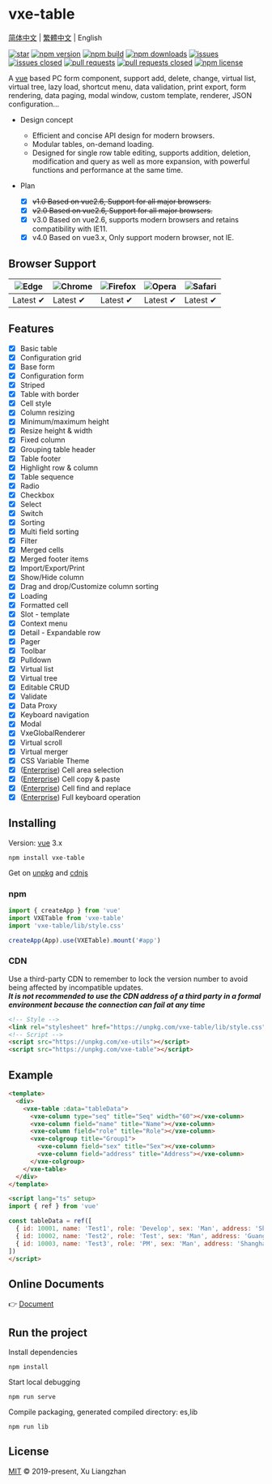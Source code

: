 # vxe-table

[简体中文](README.md) | [繁體中文](README.zh-TW.md) | English  

[![star](https://gitee.com/xuliangzhan_admin/vxe-table/badge/star.svg?theme=gvp)](https://gitee.com/xuliangzhan_admin/vxe-table/stargazers)
[![npm version](https://img.shields.io/npm/v/vxe-table.svg?style=flat-square)](https://www.npmjs.com/package/vxe-table)
[![npm build](https://travis-ci.com/x-extends/vxe-table.svg?branch=master)](https://travis-ci.com/x-extends/vxe-table)
[![npm downloads](https://img.shields.io/npm/dt/vxe-table.svg?style=flat-square)](https://npm-stat.com/charts.html?package=vxe-table)
[![issues](https://img.shields.io/github/issues/x-extends/vxe-table.svg)](https://github.com/x-extends/vxe-table/issues)
[![issues closed](https://img.shields.io/github/issues-closed/x-extends/vxe-table.svg)](https://github.com/x-extends/vxe-table/issues?q=is%3Aissue+is%3Aclosed)
[![pull requests](https://img.shields.io/github/issues-pr/x-extends/vxe-table.svg)](https://github.com/x-extends/vxe-table/pulls)
[![pull requests closed](https://img.shields.io/github/issues-pr-closed/x-extends/vxe-table.svg)](https://github.com/x-extends/vxe-table/pulls?q=is%3Apr+is%3Aclosed)
[![npm license](https://img.shields.io/github/license/mashape/apistatus.svg)](LICENSE)

A [vue](https://www.npmjs.com/package/vue) based PC form component, support add, delete, change, virtual list, virtual tree, lazy load, shortcut menu, data validation, print export, form rendering, data paging, modal window, custom template, renderer, JSON configuration...

* Design concept
  * Efficient and concise API design for modern browsers.
  * Modular tables, on-demand loading.
  * Designed for single row table editing, supports addition, deletion, modification and query as well as more expansion, with powerful functions and performance at the same time.

* Plan
  * [x] ~~v1.0 Based on vue2.6, Support for all major browsers.~~
  * [x] ~~v2.0 Based on vue2.6, Support for all major browsers.~~
  * [x] v3.0 Based on vue2.6, supports modern browsers and retains compatibility with IE11.
  * [x] v4.0 Based on vue3.x, Only support modern browser, not IE.

## Browser Support

![Edge](https://raw.github.com/alrra/browser-logos/master/src/edge/edge_48x48.png) | ![Chrome](https://raw.github.com/alrra/browser-logos/master/src/chrome/chrome_48x48.png) | ![Firefox](https://raw.github.com/alrra/browser-logos/master/src/firefox/firefox_48x48.png) | ![Opera](https://raw.github.com/alrra/browser-logos/master/src/opera/opera_48x48.png) | ![Safari](https://raw.github.com/alrra/browser-logos/master/src/safari/safari_48x48.png)
--- | --- | --- | --- | --- |
Latest ✔ | Latest ✔ | Latest ✔ | Latest ✔ | Latest ✔ |

## Features

* [x] Basic table
* [x] Configuration grid
* [x] Base form
* [x] Configuration form
* [x] Striped
* [x] Table with border
* [x] Cell style
* [x] Column resizing
* [x] Minimum/maximum height
* [x] Resize height & width
* [x] Fixed column
* [x] Grouping table header
* [x] Table footer
* [x] Highlight row & column
* [x] Table sequence
* [x] Radio
* [x] Checkbox
* [x] Select
* [x] Switch
* [x] Sorting
* [x] Multi field sorting
* [x] Filter
* [x] Merged cells
* [x] Merged footer items
* [x] Import/Export/Print
* [x] Show/Hide column
* [x] Drag and drop/Customize column sorting
* [x] Loading
* [x] Formatted cell
* [x] Slot - template
* [x] Context menu
* [x] Detail - Expandable row
* [x] Pager
* [x] Toolbar
* [x] Pulldown
* [x] Virtual list
* [x] Virtual tree
* [x] Editable CRUD
* [x] Validate
* [x] Data Proxy
* [x] Keyboard navigation
* [x] Modal
* [x] VxeGlobalRenderer
* [x] Virtual scroll
* [x] Virtual merger
* [x] CSS Variable Theme
* [x] ([Enterprise](https://vxetable.cn/pluginDocs/)) Cell area selection
* [x] ([Enterprise](https://vxetable.cn/pluginDocs/)) Cell copy & paste
* [x] ([Enterprise](https://vxetable.cn/pluginDocs/)) Cell find and replace
* [x] ([Enterprise](https://vxetable.cn/pluginDocs/)) Full keyboard operation

## Installing

Version: [vue](https://www.npmjs.com/package/vue) 3.x

```shell
npm install vxe-table
```

Get on [unpkg](https://unpkg.com/vxe-table/) and [cdnjs](https://cdn.jsdelivr.net/npm/vxe-table/)

### npm

```javascript
import { createApp } from 'vue'
import VXETable from 'vxe-table'
import 'vxe-table/lib/style.css'

createApp(App).use(VXETable).mount('#app')
```

### CDN

Use a third-party CDN to remember to lock the version number to avoid being affected by incompatible updates.  
***It is not recommended to use the CDN address of a third party in a formal environment because the connection can fail at any time***  

```HTML
<!-- Style -->
<link rel="stylesheet" href="https://unpkg.com/vxe-table/lib/style.css">
<!-- Script -->
<script src="https://unpkg.com/xe-utils"></script>
<script src="https://unpkg.com/vxe-table"></script>
```

## Example

```html
<template>
  <div>
    <vxe-table :data="tableData">
      <vxe-column type="seq" title="Seq" width="60"></vxe-column>
      <vxe-column field="name" title="Name"></vxe-column>
      <vxe-column field="role" title="Role"></vxe-column>
      <vxe-colgroup title="Group1">
        <vxe-column field="sex" title="Sex"></vxe-column>
        <vxe-column field="address" title="Address"></vxe-column>
      </vxe-colgroup>
    </vxe-table>
  </div>
</template>

<script lang="ts" setup>
import { ref } from 'vue'

const tableData = ref([
  { id: 10001, name: 'Test1', role: 'Develop', sex: 'Man', address: 'Shenzhen' },
  { id: 10002, name: 'Test2', role: 'Test', sex: 'Man', address: 'Guangzhou' },
  { id: 10003, name: 'Test3', role: 'PM', sex: 'Man', address: 'Shanghai' }
])
</script>
```

## Online Documents

👉 [Document](https://vxetable.cn)  

## Run the project

Install dependencies

```shell
npm install
```

Start local debugging

```shell
npm run serve
```

Compile packaging, generated compiled directory: es,lib

```shell
npm run lib
```

## License

[MIT](LICENSE) © 2019-present, Xu Liangzhan
